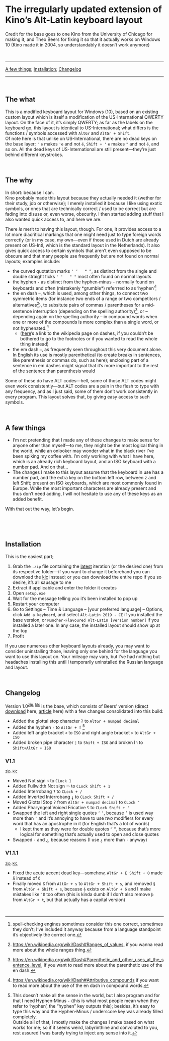 # The irregularly updated extension of Kino’s Alt-Latin keyboard layout

Credit for the base goes to one Kino from the University of Chicago for making it, and Theo Beers for fixing it so that it actually works on Windows 10 (Kino made it in 2004, so understandably it doesn’t work anymore)

&nbsp;
* * *
[A few things](#a-few-things); [Installation](#installation); [Changelog](#changelog)

* * *

&nbsp;

## The what

This is a modified keyboard layout for Windows (10), based on an existing custom layout which is itself a modification of the US-International QWERTY layout.
On the face of it, it’s simply QWERTY; as far as the labels on the keyboard go, this layout is identical to US-International; what differs is the functions / symbols accessed with `AltGr` and `AltGr + Shift`.  
Of note here is that unlike on US-International, there are no dead keys on the base layer; `'` `e` makes `'e` and not `é`, `Shift + '` `e` makes `"` and not `ë`, and so on. All the dead keys of US-International are still present—they’re just behind different keystrokes.

&nbsp;

## The why

In short: because I can.  
Kino probably made this layout because they actually needed it (wether for their study, job or otherwise); I merely installed it because I like using exotic symbols, or ones that are technically correct / used to be correct but are fading into disuse or, even worse, obscurity. I then started adding stuff that I also wanted quick access to, and here we are.

There *is* merit to having this layout, though. For one, it provides access to a lot more diacritical markings that one might need just to type foreign words correctly (or in my case, my own—even if those used in Dutch are already present on US-Intl, which is the standard layout in the Netherlands). It also gives quick access to certain symbols that aren’t even supposed to be obscure and that many people use frequently but are not found on normal layouts; examples include:

+ the curved quotation marks `‘ ’   “ ”`, as distinct from the single and double straight ticks `' '   " "` most often found on normal layouts
+ the hyphen `‐` as distinct from the hyphen‐minus `-` normally found on keyboards and often (mistakenly \*grumble\*) referrred to as ‘hyphen’[^hyphen]
+ the en dash `–`, which is used, among other things, to connect two symmetric items (for instance two ends of a range or two competitors / alternatives[^emdr]), to subsitute pairs of commas / parentheses for a mid‐sentence interruption (depending on the spelling authority)[^emdp], or – depending again on the spelling authority – in compound words when one or more of the compounds is more complex than a single word, or not hyphenated.[^emdc]
  + ([here][dwiki]’s a link to the wikipedia page on dashes, if you couldn’t be bothered to go to the footnotes or if you wanted to read the whole thing instead)
+ the em dash `—`, as frequently seen throughout this very document alone. In English its use is mostly parenthetical (to create breaks in sentences, like parenthesis or commas do, such as here); enclosing part of a sentence in em dashes might signal that it’s more important to the rest of the sentence than parenthesis would

Some of these do have ALT codes—hell, some of those ALT codes might even work consistently—but ALT codes are a pain in the flesh to type with any frequency, and as I just said, some of them don’t work consistently in every program. This layout solves that, by giving easy access to such symbols.

&nbsp;

## A few things

+ I’m not pretending that I made any of these changes to make sense for anyone other than myself—to me, they might be the most logical thing in the world, while an onlooker may wonder what in the black river I’ve been spiking my coffee with. I’m only working with what I have here, which is an already rich keyboard layout, and an ISO keyboard with a number pad. And on that…
+ The changes I make to this layout assume that the keyboard in use has a number pad, and the extra key on the bottom left row, between z and left Shift; present on ISO keyboards, which are most commonly found in Europe. While the most important characters are already present and thus don’t need adding, I will not hesitate to use any of these keys as an added benefit.

With that out the way, let’s begin.

&nbsp;

&nbsp;

## Installation

This is the easiest part;

1) Grab the `.zip` file containing the [latest][latest-zip] iteration (or the desired one) from its respective folder—if you want to change it beforehand you can download the [klc][latest-klc] instead; or you can download the entire repo if you so desire, it’s all sausage to me
2) Extract if applicable and enter the folder it creates
3) Open `setup.exe`
4) Wait for the message telling you it’s been installed to pop up
5) Restart your computer
6) Go to Settings – Time & Language – [your preferred language] – Options, click `Add a keyboard`, and select `Alt-Latin 2019 - CE` if you installed the base version, or `Muncher‐Flavoured Alt‐Latin [version number]` if you installed a later one. In any case, the installed layout should show up at the top
7) Profit

If you use numerous other keyboard layouts already, you may want to consider uninstalling those, leaving only one behind for the language you want to use this layout on. Your mileage may vary, but I’ve had nothing but headaches installing this until I temporarily uninstalled the Russian language and layout.

&nbsp;

## Changelog

Version 1.0<sup>[zip][1-0zip], [klc][1-0klc]</sup> is the base, which consists of Beers’ version ([direct download] here, [article] here) with a few changes consolidated into this build:

+ Added the glottal stop character `ʔ` to `AltGr + numpad decimal`
+ Added the hyphen `‐` to `AltGr + f` [^hyphenlocation]
+ Added left angle bracket `<` to `ISO` and right angle bracket `>` to `AltGr + ISO`
+ Added broken pipe character `¦` to `Shift + ISO` and broken l `ꝇ` to `Shift+AltGr + ISO`

### V1.1

<sup>[zip][1-1zip], [klc][1-1klc]</sup>

+ Moved Not sign `¬` to `CLock 1`
+ Added Fullwidth Not sign `￢` to `CLock Shift + 1`
+ Added Interrobang `‽` to `CLock + /`
+ Added Inverted Interrobang `⸘` to `CLock Shift + /`
+ Moved Glottal Stop `ʔ` from `AltGr + numpad decimal` to `CLock '`
+ Added Pharyngeal Voiced Fricative `ʕ` to `CLock Shift + '`
+ Swapped the left and right single quotes `‘` `’`, because `’` is used way more than `‘` and it’s annoying to have to use *two* modifiers for every word that has an apostrophe in it (for English that’s a lot of words)
  + I kept them as they were for double quotes `“` `”`, because that’s more logical for something that’s actually used to open and close quotes
+ Swapped `·` and `¿`, because reasons (I use `¿` more than `·` anyway)

### V1.1.1

<sup>[zip][1-1-1zip], [klc][1-1-1klc]</sup>

+ Fixed the acute accent dead key—somehow, `AltGr + E Shift + O` made `Ã` instead of `Ó`
+ Finally moved `ß` from `AltGr + s` to `AltGr + Shift + s`, and removed `§` from `AltGr + Shift + s`, because `§` exists on `AltGr + 6` and I make mistakes like `’ß` too often (this is kinda dumb if I don’t also remove `þ` from `AltGr + t`, but that actually has a capital version)

&nbsp;

[^hyphen]: spell‐checking engines sometimes consider this one correct, sometimes they don’t; I’ve included it anyway because from a language standpoint it’s objectively the correct one.

[^emdr]: <https://en.wikipedia.org/wiki/Dash#Ranges_of_values>, if you wanna read more about the whole ranges thing.

[^emdp]: <https://en.wikipedia.org/wiki/Dash#Parenthetic_and_other_uses_at_the_sentence_level>, if you want to read more about the parenthetic use of the en dash.

[^emdc]: <https://en.wikipedia.org/wiki/Dash#Attributive_compounds> if you want to read more about the use of the en dash in compound words.

[^hyphenlocation]: This doesn’t make all the sense in the world, but I also program and for that I need Hyphen‐Minus `-` (this is what most people mean when they refer to ‘hyphen’, the “hyphen” key outputs this); besides, it’s easy to type this way and the Hyphen‐Minus / underscore key was already filled completely.  
Outside all of that, I mostly make the changes I make based on what works for me; so if it seems weird, labyrinthine and convoluted to you, rest assured I was barely trying to inject any sense into it.

[dwiki]: https://en.wikipedia.org/wiki/Dash "https://en.wikipedia.org/wiki/Dash"

[direct download]: https://www.theobeers.com/AltLat19.zip "https://www.theobeers.com/AltLat19.zip"

[article]: https://medium.com/@tbeers/the-alt-latin-keyboard-layout-windows-version-701c64f8bfd8 "https://medium.com/@tbeers/the-alt-latin-keyboard-layout-windows-version-701c64f8bfd8"

[latest-zip]: /MFAL-v1.1.zip "MFAL-v1.1.zip"
[latest-klc]: /v1.1/Muncher%E2%80%90Flavoured_Alt%E2%80%90Latin_v1.1.klc "Muncher‐Flavoured_Alt‐Latin_v1.1.klc"

[1-0zip]: /ALCE-v1.0.zip "ALCE-v1.0.zip"
[1-0klc]: /v1.0/Alt-Latin_CE_v1.0.klc "v1.0/Alt-Latin_CE_v1.0.klc"

[1-1zip]: /MFAL-v1.1.zip "MFAL-v1.1.zip"
[1-1klc]: /v1.1/Muncher%E2%80%90Flavoured_Alt%E2%80%90Latin_v1.1.klc "Muncher‐Flavoured_Alt‐Latin_v1.1.klc"

[1-1-1zip]: /MFAL-V1.1.1.zip "MFAL-V1.1.1.zip"
[1-1-1klc]: /v1.1.1/Muncher‐Flavoured_Alt‐Latin_v1.1.1.klc "Muncher‐Flavoured_Alt‐Latin_v1.1.1.klc"
